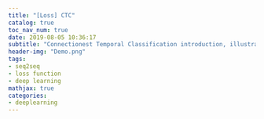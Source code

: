 ```yaml
---
title: "[Loss] CTC"
catalog: true
toc_nav_num: true
date: 2019-08-05 10:36:17
subtitle: "Connectionest Temporal Classification introduction, illustration and derivation"
header-img: "Demo.png"
tags:
- seq2seq
- loss function
- deep learning
mathjax: true
categories:
- deeplearning
---
```




